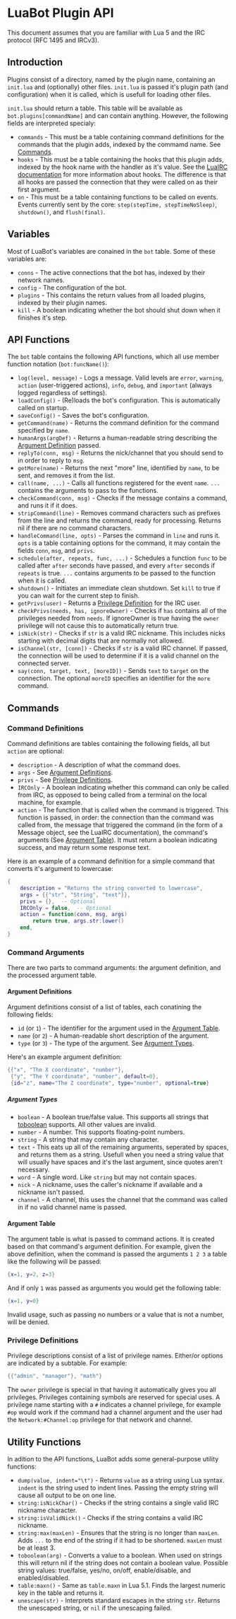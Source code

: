LuaBot Plugin API
=================

This document assumes that you are familiar with Lua 5 and
the IRC protocol (RFC 1495 and IRCv3).



Introduction
------------

Plugins consist of a directory, named by the plugin name, containing an
`init.lua` and (optionally) other files.  `init.lua` is passed it's plugin
path (and configuration) when it is called, which is usefull for loading
other files.

`init.lua` should return a table.  This table will be available as
`bot.plugins[commandName]` and can contain anything.
However, the following fields are interpreted specialy:

  * `commands` - This must be a table containing command definitions for the
	commands that the plugin adds, indexed by the commamd name.
	See [Commands](#commands).
  * `hooks` - This must be a table containing the hooks that this plugin
	adds, indexed by the hook name with the handler as it's value.
	See the [LuaIRC documentation](irc/doc/irc.luadoc) for more
	information about hooks.  The difference is that all hooks are passed
	the connection that they were called on as their first argument.
  * `on` - This must be a table containing functions to be called on events.
	Events currently sent by the core: `step(stepTime, stepTimeNoSleep)`,
	`shutdown()`, and `flush(final)`.



Variables
---------

Most of LuaBot's variables are conained in the `bot` table.  Some of these
variables are:

  * `conns`   - The active connections that the bot has, indexed by their
	network names.
  * `config`  - The configuration of the bot.
  * `plugins` - This contains the return values from all loaded plugins,
	indexed by their plugin names.
  * `kill`    - A boolean indicating whether the bot should shut down when it
	finishes it's step.



API Functions
-------------

The `bot` table contains the following API functions, which all use member
function notation (`bot:funcName()`):

  * `log(level, message)` - Logs a message.  Valid levels are `error`,
	`warning`, `action` (user-triggered actions), `info`, `debug`, and
	`important` (always logged regardless of settings).
  * `loadConfig()` - (Re)loads the bot's configuration.  This is automatically
	called on startup.
  * `saveConfig()` - Saves the bot's configuration.
  * `getCommand(name)` - Returns the command definition for the command
	specified by `name`.
  * `humanArgs(argDef)` - Returns a human-readable string describing the
	[Argument Definition](#argument-definitions) passed.
  * `replyTo(conn, msg)` - Returns the nick/channel that you should send to in
	order to reply to `msg`.
  * `getMore(name)` - Returns the next "more" line, identified by `name`, to
	be sent, and removes it from the list.
  * `call(name, ...)` - Calls all functions registered for the event `name`.
	`...` contains the arguments to pass to the functions.
  * `checkCommand(conn, msg)` - Checks if the message contains a command, and
	runs it if it does.
  * `stripCommand(line)` - Removes command characters such as prefixes from
	the line and returns the command, ready for processing.  Returns nil
	if there are no command characters.
  * `handleCommand(line, opts)` - Parses the command in `line` and runs it.
	`opts` is a table containing options for the command, it may contain
	the fields `conn`, `msg`, and `privs`.
  * `schedule(after, repeats, func, ...)` - Schedules a function `func` to be
	called after `after` seconds have passed, and every `after` seconds if
	`repeats` is true.  `...` contains arguments to be passed to the
	function when it is called.
  * `shutdown()` - Initiates an immediate clean shutdown.  Set `kill` to true
	if you can wait for the current step to finish.
  * `getPrivs(user)` - Returns a [Privilege Definition](#privilege-definitions)
	for the IRC user.
  * `checkPrivs(needs, has, ignoreOwner)` - Checks if `has` contains all of
	the privileges needed from `needs`.  If ignoreOwner is true having the
	`owner` privilege will not cause this to automatically return true.
  * `isNick(str)` - Checks if `str` is a valid IRC nickname.  This includes
	nicks starting with decimal digits that are normally not allowed.
  * `isChannel(str, [conn])` - Checks if `str` is a valid IRC channel.
	If passed, the connection will be used to determine if it is a valid
	channel on the connected server.
  * `say(conn, target, text, [moreID])` - Sends `text` to `target` on the
	connection.  The optional `moreID` specifies an identifier for the
	`more` command.



Commands
--------

### Command Definitions

Command definitions are tables containing the following fields, all but `action`
are optional:

  * `description` - A description of what the command does.
  * `args`        - See [Argument Definitions](#argument-definitions).
  * `privs`       - See [Privilege Definitions](#privilege-definitions).
  * `IRCOnly`     - A boolean indicating whether this command can only be
	called from IRC, as opposed to being called from a terminal on the
	local machine, for example.
  * `action`      - The function that is called when the command is triggered.
	This function is passed, in order: the connection than the command was
	called from, the message that triggered the command (in the form of a
	Message object, see the LuaIRC documentation), the command's arguments
	(See [Argument Table](#argument-table)).  It must return a boolean
	indicating success, and may return some response text.


Here is an example of a command definition for a simple command that converts
it's argument to lowercase:
```Lua
{
	description = "Returns the string converted to lowercase",
	args = {{"str", "String", "text"}},
	privs = {},  -- Optional
	IRCOnly = false,  -- Optional
	action = function(conn, msg, args)
		return true, args.str:lower()
	end,
}
```

### Command Arguments

There are two parts to command arguments: the argument definition, and the
processed argument table.

#### Argument Definitions

Argument definitions consist of a list of tables, each conatining the following
fields:

  * `id` (or `1`)   - The identifier for the argument used in the
	[Argument Table](#argument-table).
  * `name` (or `2`) - A human-readable short description of the argument.
  * `type` (or `3`) - The type of the argument.
	See [Argument Types](#argument-types).

Here's an example argument definition:
```Lua
{{"x", "The X coordinate", "number"},
 {"y", "The Y coordinate", "number", default=0},
 {id="z", name="The Z coordinate", type="number", optional=true}
```

##### Argument Types

  * `boolean` - A boolean true/false value.  This supports all strings that
	[toboolean](#toboolean) supports.  All other values are invalid.
  * `number`  - A number.  This supports floating-point numbers.
  * `string`  - A string that may contain any character.
  * `text`    - This eats up all of the remaining arguments, seperated by
	spaces, and returns them as a string.  Usefull when you need a string
	value that will usually have spaces and it's the last argument, since
	quotes aren't necessary.
  * `word`    - A single word.  Like `string` but may not contain spaces.
  * `nick`    - A nickname, uses the caller's nickname if available and a
	nickname isn't passed.
  * `channel` - A channel, this uses the channel that the command was called
	in if no valid channel name is passed.


#### Argument Table

The argument table is what is passed to command actions.  It is created based
on that command's argument definition.  For example, given the above
definition, when the command is passed the arguments `1 2 3` a table like the
following will be passed:
```Lua
{x=1, y=2, z=3}
```

And if only `1` was passed as arguments you would get the following table:
```Lua
{x=1, y=0}
```

Invalid usage, such as passing no numbers or a value that is not a number, will
be denied.

### Privilege Definitions

Privilege descriptions consist of a list of privilege names.  Either/or options
are indicated by a subtable.  For example:
```Lua
{{"admin", "manager"}, "math"}
```
The `owner` privilege is special in that having it automatically gives you all
privileges.
Privileges containing symbols are reserved for special uses.  A privilege name
starting with a `#` indicates a channel privilege, for example `#op` would work
if the command had a channel argument and the user had the `Network:#Channel:op`
privilege for that network and channel.



Utility Functions
-----------------

In adition to the API functions, LuaBot adds some general-purpose utility
functions:

  * `dump(value, indent="\t")` - Returns `value` as a string using Lua syntax.
	`indent` is the string used to indent lines.  Passing the empty string
	will cause all output to be on one line.
  * `string:isNickChar()` - Checks if the string contains a single valid IRC
	nickname character.
  * `string:isValidNick()` - Checks if the string contains a valid IRC nickname.
  * `string:max(maxLen)` - Ensures that the string is no longer than `maxLen`.
	Adds `...` to the end of the string if it had to be shortened.
	`maxLen` must be at least 3.
  * `toboolean(arg)` <a name="toboolean" /> - Converts a value to a boolean.
	When used on strings this will return nil if the string does not
	contain a boolean value.  Possible string values: true/false, yes/no,
	on/off, enable/disable, and enabled/disabled.
  * `table:maxn()` - Same as `table.maxn` in Lua 5.1.  Finds the largest
	numeric key in the table and returns it.
  * `unescape(str)` - Interprets standard escapes in the string `str`.
	Returns the unescaped string, or `nil` if the unescaping failed.

